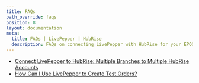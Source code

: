 ```yaml
---
title: FAQs
path_override: faqs
position: 8
layout: documentation
meta:
  title: FAQs | LivePepper | HubRise
  description: FAQs on connecting LivePepper with HubRise for your EPOS to work with other apps as a cohesive whole. Connect apps and synchronise your data.
---
```


- [Connect LivePepper to HubRise: Multiple Branches to Multiple HubRise Accounts](/apps/livepepper/faqs/connect-shops-hubrise-accounts)
- [How Can I Use LivePepper to Create Test Orders?](/apps/livepepper/faqs/use-livepepper-to-create-test-orders)
